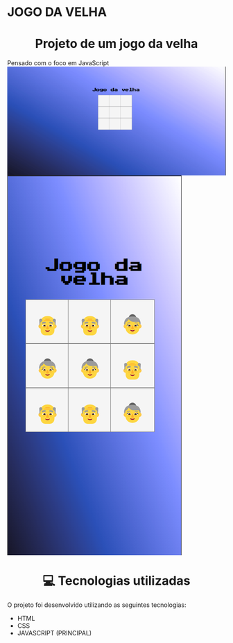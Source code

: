 # JOGO DA VELHA
<h1 align="center">Projeto de um jogo da velha </h1>
Pensado com o foco em JavaScript

<img align="center" src="./assets/readme/gif.gif">
<img align="center" src="./assets/readme/celular.png">

<h1 align="center"> 💻 Tecnologias utilizadas</h1>
O projeto foi desenvolvido utilizando as seguintes tecnologias:

- HTML
- CSS
- JAVASCRIPT (PRINCIPAL)
